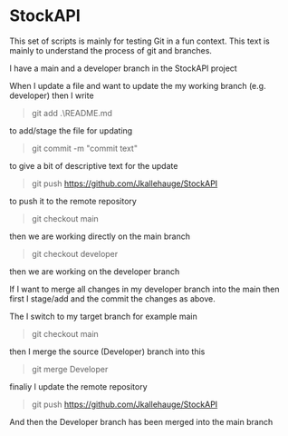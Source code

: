 # StockAPI
This set of scripts is mainly for testing Git in a fun context. 
This text is mainly to understand the process of git and branches.

I have a main and a developer branch in the StockAPI project

When I update a file and want to update the my working branch (e.g. developer) then I write

>git add .\README.md

to add/stage the file for updating

>git commit -m "commit text"

to give a bit of descriptive text for the update

>git push https://github.com/Jkallehauge/StockAPI 

to push it to the remote repository

>git checkout main

then we are working directly on the main branch

>git checkout developer

then we are working on the developer branch

If I want to merge all changes in my developer branch into the main then first I stage/add and the commit the changes as above. 

The I switch to my target branch for example main
>git checkout main

then I merge the source (Developer) branch into this
>git merge Developer

finaliy I update the remote repository
>git push https://github.com/Jkallehauge/StockAPI

And then the Developer branch has been merged into the main branch







